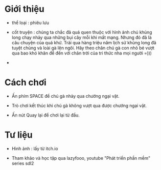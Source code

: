 # Giới thiệu

* thể loại : phiêu lưu
  
* cốt truyện : chúng ta chắc đã quá quen thuộc với hình ảnh chú khủng long chạy nhảy qua những bụi cây mỗi khi mất mạng. Nhưng đó đã là câu chuyện của quá khứ. Trải qua hàng triệu năm lịch sử khủng long đã tuyệt chủng và loài gà lên ngôi. Hãy theo chân chú gà con nhỏ bé vượt qua bao khó khăn để đến với chân trời của tri thức nha mọi người =)))
* 
# Cách chơi

* Ấn phím SPACE để chú gà nhảy qua chướng ngại vật.

* Trò chơi kết thúc khi chú gà không vượt qua được chướng ngại vật.

* Ấn nút Quay lại để chơi lại từ đầu.

# Tư liệu

* Hình ảnh : lấy từ itch.io

* Tham khảo và học tập qua lazyfooo, youtube "Phát triển phần mềm" series sdl2

